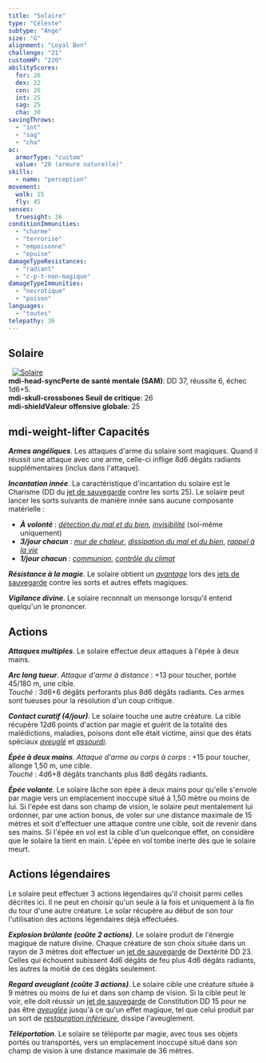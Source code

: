 ```yaml
---
title: "Solaire"
type: "Céleste"
subtype: "Ange"
size: "G"
alignment: "Loyal Bon"
challenge: "21"
customHP: "220"
abilityScores:
  for: 26
  dex: 22
  con: 26
  int: 25
  sag: 25
  cha: 30
savingThrows:
  - "int"
  - "sag"
  - "cha"
ac:
  armorType: "custom"
  value: "28 (armure naturelle)"
skills:
  - name: "perception"
movement:
  walk: 15
  fly: 45
senses:
  truesight: 36
conditionImmunities:
  - "charme"
  - "terrorise"
  - "empoisonne"
  - "epuise"
damageTypeResistances:
  - "radiant"
  - "c-p-t-non-magique"
damageTypeImmunities:
  - "necrotique"
  - "poison"
languages:
  - "toutes"
telepathy: 36
---
```

## Solaire
&nbsp;
[![Solaire](https://www.douaratil.fr/illustrations/celeste/solaire300.jpeg)](https://www.douaratil.fr/illustrations/celeste/solaire.jpeg)  
**<v-icon>mdi-head-sync</v-icon>Perte de santé mentale (SAM)**: DD 37, réussite 6, échec 1d6+5.  
**<v-icon>mdi-skull-crossbones</v-icon> Seuil de critique**: 26      
**<v-icon>mdi-shield</v-icon>Valeur offensive globale**: 25   
## <v-icon>mdi-weight-lifter</v-icon> Capacités
_**Armes angéliques**_. Les attaques d'arme du solaire sont magiques. Quand il réussit une attaque avec une arme, celle-ci inflige 8d6 dégâts radiants supplémentaires (inclus dans l'attaque).

_**Incantation innée**_. La caractéristique d'incantation du solaire est le Charisme (DD du [jet de sauvegarde](/utiliser-les-caracteristiques/#jets-de-sauvegarde) contre les sorts 25). Le solaire peut lancer les sorts suivants de manière innée sans aucune composante matérielle :  
* _**À volonté**_ : [_détection du mal et du bien_](/grimoire/detection-du-mal-et-du-bien/), [_invisibilité_](/grimoire/invisibilite/) (soi-même uniquement)
* _**3/jour chacun**_ : [_mur de chaleur_](/grimoire/mur-de-chaleur/), [_dissipation du mal et du bien_](/grimoire/dissipation-du-mal-et-du-bien/), [_rappel à la vie_](/grimoire/rappel-a-la-vie/)
* _**1/jour chacun**_ : [_communion_](/grimoire/communion/), [_contrôle du climat_](/grimoire/controle-du-climat/)

_**Résistance à la magie**_. Le solaire obtient un [_avantage_](/utiliser-les-caracteristiques/#avantage-et-desavantage) lors des [jets de sauvegarde](/utiliser-les-caracteristiques/#jets-de-sauvegarde) contre les sorts et autres effets magiques.

_**Vigilance divine**_. Le solaire reconnaît un mensonge lorsqu'il entend quelqu'un le prononcer.  

## Actions
_**Attaques multiples**_. Le solaire effectue deux attaques à l'épée à deux mains.

_**Arc long tueur**_. _Attaque d'arme à distance_ : +13 pour toucher, portée 45/180 m, une cible.  
_Touché_ : 3d6+6 dégâts perforants plus 8d6 dégâts radiants. Ces armes sont tueuses pour la résolution d'un coup critique.

_**Contact curatif (4/jour)**_. Le solaire touche une autre créature. La cible récupère 12d6 points d'action par magie et guérit de la totalité des malédictions, maladies, poisons dont elle était victime, ainsi que des états spéciaux [_aveuglé_](/gerer-la-sante-du-personnage/#aveugle) et [_assourdi_](/gerer-la-sante-du-personnage/#assourdi).

_**Épée à deux mains**_. _Attaque d'arme au corps à corps_ : +15 pour toucher, allonge 1,50 m, une cible.  
_Touché_ : 4d6+8 dégâts tranchants plus 8d6 dégâts radiants.

_**Épée volante**_. Le solaire lâche son épée à deux mains pour qu'elle s'envole par magie vers un emplacement inoccupé situé à 1,50 mètre ou moins de lui. Si l'épée est dans son champ de vision, le solaire peut mentalement lui ordonner, par une action bonus, de voler sur une distance maximale de 15 mètres et soit d'effectuer une attaque contre une cible, soit de revenir dans ses mains. Si l'épée en vol est la cible d'un quelconque effet, on considère que le solaire la tient en main. L'épée en vol tombe inerte dès que le solaire meurt.

## Actions légendaires
Le solaire peut effectuer 3 actions légendaires qu'il choisit parmi celles décrites ici. Il ne peut en choisir qu'un seule à la fois et uniquement à la fin du tour d'une autre créature. Le solar récupère au début de son tour l'utilisation des actions légendaires déjà effectuées.

_**Explosion brûlante (coûte 2 actions)**_. Le solaire produit de l'énergie magique de nature divine. Chaque créature de son choix située dans un rayon de 3 mètres doit effectuer un [jet de sauvegarde](/utiliser-les-caracteristiques/#jets-de-sauvegarde) de Dextérité DD 23. Celles qui échouent subissent 4d6 dégâts de feu plus 4d6 dégâts radiants, les autres la moitié de ces dégâts seulement.

_**Regard aveuglant (coûte 3 actions)**_. Le solaire cible une créature située à 9 mètres ou moins de lui et dans son champ de vision. Si la cible peut le voir, elle doit réussir un [jet de sauvegarde](/utiliser-les-caracteristiques/#jets-de-sauvegarde) de Constitution DD 15 pour ne pas être [_aveuglée_](/gerer-la-sante-du-personnage/#aveugle) jusqu'à ce qu'un effet magique, tel que celui produit par un sort de [_restauration inférieure_](/grimoire/restauration-inferieure/), dissipe l'aveuglement.

_**Téléportation**_. Le solaire se téléporte par magie, avec tous ses objets portés ou transportés, vers un emplacement inoccupé situé dans son champ de vision à une distance maximale de 36 mètres.
